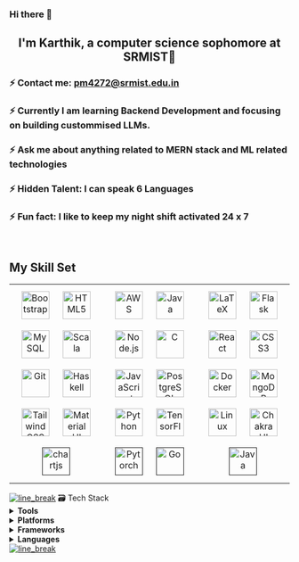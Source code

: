 ### Hi there 👋

## <div align="center">I'm Karthik, a computer science sophomore at SRMIST🚀</div>  
  

### ⚡ Contact me: pm4272@srmist.edu.in  
  

### ⚡ Currently I am learning Backend Development and focusing on building custommised LLMs.   
  

### ⚡ Ask me about anything related to MERN stack and ML related technologies  
  

### ⚡ Hidden Talent: I can speak 6 Languages  


### ⚡ Fun fact: I like to keep my night shift activated 24 x 7
  

<br/>  


## My Skill Set  
<table><tr><td valign="top" width="33%">

<div align="center">  
<a href="https://getbootstrap.com/docs/3.4/javascript/" target="_blank"><img style="margin: 10px" src="https://profilinator.rishav.dev/skills-assets/bootstrap-plain.svg" alt="Bootstrap" height="50" /></a>  
<a href="https://en.wikipedia.org/wiki/HTML5" target="_blank"><img style="margin: 10px" src="https://profilinator.rishav.dev/skills-assets/html5-original-wordmark.svg" alt="HTML5" height="50" /></a>  
<a href="https://www.mysql.com/" target="_blank"><img style="margin: 10px" src="https://profilinator.rishav.dev/skills-assets/mysql-original-wordmark.svg" alt="MySQL" height="50" /></a>  
<a href="https://www.scala-lang.org/" target="_blank"><img style="margin: 10px" src="https://profilinator.rishav.dev/skills-assets/scala-original-wordmark.svg" alt="Scala" height="50" /></a>  
<a href="https://github.com/" target="_blank"><img style="margin: 10px" src="https://profilinator.rishav.dev/skills-assets/git-scm-icon.svg" alt="Git" height="50" /></a>  
<a href="https://www.haskell.org/" target="_blank"><img style="margin: 10px" src="https://profilinator.rishav.dev/skills-assets/haskell.png" alt="Haskell" height="50" /></a>  
<a href="https://www.tailwindcss.com/" target="_blank"><img style="margin: 10px" src="https://profilinator.rishav.dev/skills-assets/tailwindcss.svg" alt="Tailwind CSS" height="50" /></a>  
<a href="https://mui.com/" target="_blank"><img style="margin: 10px" src="https://profilinator.rishav.dev/skills-assets/mui.png" alt="Material UI" height="50" /></a>  
<a href="" target="_blank"><img style="margin: 10px" src="https://profilinator.rishav.dev/skills-assets/logo-title.svg" alt="chartjs" height="50" /></a>  

</div>

</td><td valign="top" width="33%">

<div align="center">  
<a href="https://aws.amazon.com/" target="_blank"><img style="margin: 10px" src="https://profilinator.rishav.dev/skills-assets/amazonwebservices-original-wordmark.svg" alt="AWS" height="50" /></a>  
<a href="https://www.java.com/" target="_blank"><img style="margin: 10px" src="https://profilinator.rishav.dev/skills-assets/java-original-wordmark.svg" alt="Java" height="50" /></a>  
<a href="https://nodejs.org/" target="_blank"><img style="margin: 10px" src="https://profilinator.rishav.dev/skills-assets/nodejs-original-wordmark.svg" alt="Node.js" height="50" /></a>  
<a href="https://www.cprogramming.com/" target="_blank"><img style="margin: 10px" src="https://profilinator.rishav.dev/skills-assets/c-original.svg" alt="C" height="50" /></a>  
<a href="https://www.javascript.com/" target="_blank"><img style="margin: 10px" src="https://profilinator.rishav.dev/skills-assets/javascript-original.svg" alt="JavaScript" height="50" /></a>  
<a href="https://www.postgresql.org/" target="_blank"><img style="margin: 10px" src="https://profilinator.rishav.dev/skills-assets/postgresql-original-wordmark.svg" alt="PostgreSQL" height="50" /></a>  
<a href="https://www.python.org/" target="_blank"><img style="margin: 10px" src="https://profilinator.rishav.dev/skills-assets/python-original.svg" alt="Python" height="50" /></a>  
<a href="https://www.tensorflow.org/" target="_blank"><img style="margin: 10px" src="https://profilinator.rishav.dev/skills-assets/tensorflow-icon.svg" alt="TensorFlow" height="50" /></a> 
<a href="" target="_blank"><img style="margin: 10px" src="https://www.vectorlogo.zone/logos/pytorch/pytorch-icon.svg" alt="Pytorch" height="50" /></a> 
<a href="" target="_blank"><img style="margin: 10px" src="https://www.vectorlogo.zone/logos/golang/golang-ar21.svg" alt="Go" height="50" /></a> 

</div>

</td><td valign="top" width="33%">

<div align="center">  
<a href="https://www.latex-project.org/" target="_blank"><img style="margin: 10px" src="https://profilinator.rishav.dev/skills-assets/latex.png" alt="LaTeX" height="50" /></a>  
<a href="https://flask.palletsprojects.com/" target="_blank"><img style="margin: 10px" src="https://profilinator.rishav.dev/skills-assets/flask.png" alt="Flask" height="50" /></a>  
<a href="https://reactjs.org/" target="_blank"><img style="margin: 10px" src="https://profilinator.rishav.dev/skills-assets/react-original-wordmark.svg" alt="React" height="50" /></a>  
<a href="https://www.w3schools.com/css/" target="_blank"><img style="margin: 10px" src="https://profilinator.rishav.dev/skills-assets/css3-original-wordmark.svg" alt="CSS3" height="50" /></a>  
<a href="https://www.docker.com/" target="_blank"><img style="margin: 10px" src="https://profilinator.rishav.dev/skills-assets/docker-original-wordmark.svg" alt="Docker" height="50" /></a>  
<a href="https://www.mongodb.com/" target="_blank"><img style="margin: 10px" src="https://profilinator.rishav.dev/skills-assets/mongodb-original-wordmark.svg" alt="MongoDB" height="50" /></a>  
<a href="https://www.linux.org/" target="_blank"><img style="margin: 10px" src="https://profilinator.rishav.dev/skills-assets/linux-original.svg" alt="Linux" height="50" /></a>  
<a href="https://chakra-ui.com/" target="_blank"><img style="margin: 10px" src="https://profilinator.rishav.dev/skills-assets/chakraui.png" alt="Chakra UI" height="50" /></a>  
<a href="" target="_blank"><img style="margin: 10px" src="https://www.vectorlogo.zone/logos/java/java-icon.svg" alt="Java" height="50" /></a>  
</div>

</td></tr></table>  
<a href="https://github.com/404"><img src="https://user-images.githubusercontent.com/73097560/115834477-dbab4500-a447-11eb-908a-139a6edaec5c.gif" alt="line_break"></a>
 🗃️ Tech Stack
<details>
  <summary><b>Tools</b></summary><br/>
  <p>
    <img alt="Git" src="https://img.shields.io/badge/Git-%23F05032.svg?&style=for-the-badge&logo=git&logoColor=white"/>
    <img alt="Docker" src="https://img.shields.io/badge/Docker-%232496ED.svg?&style=for-the-badge&logo=docker&logoColor=white"/> 
    <img alt="Adobe CC" src="https://img.shields.io/badge/Adobe%20CC-%23DA1F26.svg?&style=for-the-badge&logo=Adobe-creative-cloud&logoColor=white"/>
    <img alt="Anaconda" src="https://img.shields.io/badge/Anaconda-%2344A833.svg?&style=for-the-badge&logo=anaconda&logoColor=white"/>
    <img alt="VS Code" src="https://img.shields.io/badge/VS%20Code-%23007ACC.svg?&style=for-the-badge&logo=VisualStudioCode&logoColor=white"/>
    <img alt="Postman" src="https://img.shields.io/badge/Postman-%23FF6C37.svg?&style=for-the-badge&logo=Postman&logoColor=white"/>
    <img alt="Arduino" src="https://img.shields.io/badge/Arduino-%2300979D.svg?&style=for-the-badge&logo=arduino&logoColor=white"/>
    <img alt="LabView" src="https://img.shields.io/badge/LabView-%23FFDB00.svg?&style=for-the-badge&logo=Labview&logoColor=black"/>
  </p>
</details>
<details>
  <summary><b>Platforms</b></summary><br/>
  <p>
    <img alt="Firebase" src="https://img.shields.io/badge/Firebase-%23FFCA28?style=for-the-badge&logo=firebase&logoColor=black"/>
    <img alt="GCP" src="https://img.shields.io/badge/Google%20Cloud-%234285F4.svg?&style=for-the-badge&logo=googlecloud&logoColor=white"/>
    <img alt="Cloudflare" src="https://img.shields.io/badge/Cloudflare-%23F38020.svg?&style=for-the-badge&logo=Cloudflare&logoColor=white"/>  
    <img alt="AWS" src="https://img.shields.io/badge/Amazon%20Web%20Services-%23232F3E.svg?&style=for-the-badge&logo=amazonaws&logoColor=white"/>
    <img alt="Azure" src="https://img.shields.io/badge/Microsoft%20Azure-%230078D4?style=for-the-badge&logo=microsoftazure&logoColor=white"/>
    <img alt="NodeRED" src="https://img.shields.io/badge/NodeRed-%238F0000.svg?&style=for-the-badge&logo=node-red&logoColor=white"/>
    <img alt="PowerBI" src="https://img.shields.io/badge/PowerBI-%23F2C811.svg?&style=for-the-badge&logo=Powerbi&logoColor=black"/>
  </p>
</details>
<details>
  <summary><b>Frameworks</b></summary><br/>
  <p>
    <img alt="PySpark" src="https://img.shields.io/badge/Spark-%23E25A1C.svg?&style=for-the-badge&logo=apachespark&logoColor=white"/>
    <img alt="Bootstrap" src="https://img.shields.io/badge/Bootstrap-%23371651.svg?&style=for-the-badge&logo=bootstrap&logoColor=white"/>
    <img alt="ReactJS" src="https://img.shields.io/badge/ReactJS-%2361DAFB.svg?&style=for-the-badge&logo=react&logoColor=black"/>
    <img alt="MongoDB" src="https://img.shields.io/badge/MongoDB-%2347A248.svg?&style=for-the-badge&logo=mongodb&logoColor=white"/>
    <img alt="TF" src="https://img.shields.io/badge/TensorFlow-%23FF6F00.svg?&style=for-the-badge&logo=tensorflow&logoColor=white"/>
    <img alt="PyTorch" src="https://img.shields.io/badge/PyTorch-%23EE4C2C.svg?&style=for-the-badge&logo=pytorch&logoColor=white"/>
    <img alt="GraphQL" src="https://img.shields.io/badge/GraphQL-%23311C87.svg?&style=for-the-badge&logo=GraphQL&logoColor=white"/>    
    <img alt="Scikit" src="https://img.shields.io/badge/ScikitLearn-%23F7931E.svg?&style=for-the-badge&logo=scikit-learn&logoColor=white"/>
  </p>
</details>
<details>
  <summary><b>Languages</b></summary><br/>
  <p>
    <img alt="Python" src="https://img.shields.io/badge/Python-%233776AB.svg?&style=for-the-badge&logo=python&logoColor=white"/>
    <img alt="HTML" src="https://img.shields.io/badge/HTML-%23E34F26.svg?&style=for-the-badge&logo=html5&logoColor=white"/>
    <img alt="CSS" src="https://img.shields.io/badge/CSS-%231572B6.svg?&style=for-the-badge&logo=css3&logoColor=white"/>
    <img alt="JS" src ="https://img.shields.io/badge/Javascript-%23F7DF1E.svg?&style=for-the-badge&logo=javascript&logoColor=black"/>
    <img alt="C++" src="https://img.shields.io/badge/C++-%2300599C.svg?&style=for-the-badge&logo=c%2B%2B&logoColor=white"/>
    <img alt="SQL" src="https://img.shields.io/badge/SQL-%234479A1.svg?&style=for-the-badge&logo=MySQL&logoColor=white"/>
    <img alt="Terminal" src="https://img.shields.io/badge/Powershell-%234D4D4D.svg?&style=for-the-badge&logo=windows%20terminal&logoColor=white"/>
    <img alt="BASH" src="https://img.shields.io/badge/BASH-%234EAA25.svg?&style=for-the-badge&logo=gnubash&logoColor=white"/>   
    <img alt="Java" src="https://img.shields.io/badge/Java-%23007396.svg?&style=for-the-badge&logo=spring&logoColor=white"/>
  </p>
</details>
<a href="https://github.com/404"><img src="https://user-images.githubusercontent.com/73097560/115834477-dbab4500-a447-11eb-908a-139a6edaec5c.gif" alt="line_break"></a>

<br/>  
